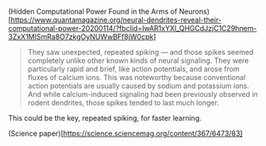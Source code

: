

(Hidden Computational Power Found in the Arms of Neurons)[https://www.quantamagazine.org/neural-dendrites-reveal-their-computational-power-20200114/?fbclid=IwAR1xYXl_QHGCdJzjC1C29hnem-3ZxX1MISmRa8O7zkgOyNUWwBFf8jW0cpk]

> They saw unexpected, repeated spiking — and those spikes seemed completely unlike other known kinds of neural signaling. They were particularly rapid and brief, like action potentials, and arose from fluxes of calcium ions. This was noteworthy because conventional action potentials are usually caused by sodium and potassium ions. And while calcium-induced signaling had been previously observed in rodent dendrites, those spikes tended to last much longer.

This could be the key, repeated spiking, for faster learning.

(Science paper)[https://science.sciencemag.org/content/367/6473/83]

